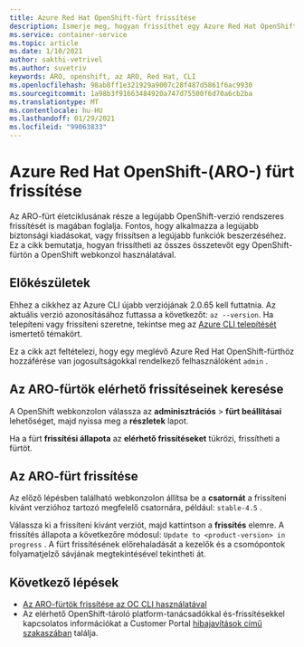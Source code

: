 ```yaml
---
title: Azure Red Hat OpenShift-fürt frissítése
description: Ismerje meg, hogyan frissíthet egy Azure Red Hat OpenShift-fürtöt, amely a OpenShift 4 rendszert futtatja
ms.service: container-service
ms.topic: article
ms.date: 1/10/2021
author: sakthi-vetrivel
ms.author: suvetriv
keywords: ARO, openshift, az ARO, Red Hat, CLI
ms.openlocfilehash: 98ab8ff1e321929a9007c28f487d5861f6ac9930
ms.sourcegitcommit: 1a98b3f91663484920a747d75500f6d70a6cb2ba
ms.translationtype: MT
ms.contentlocale: hu-HU
ms.lasthandoff: 01/29/2021
ms.locfileid: "99063833"
---
```

# <a name="upgrade-an-azure-red-hat-openshift-aro-cluster"></a>Azure Red Hat OpenShift-(ARO-) fürt frissítése

Az ARO-fürt életciklusának része a legújabb OpenShift-verzió rendszeres frissítését is magában foglalja. Fontos, hogy alkalmazza a legújabb biztonsági kiadásokat, vagy frissítsen a legújabb funkciók beszerzéséhez. Ez a cikk bemutatja, hogyan frissítheti az összes összetevőt egy OpenShift-fürtön a OpenShift webkonzol használatával.

## <a name="before-you-begin"></a>Előkészületek

Ehhez a cikkhez az Azure CLI újabb verziójának 2.0.65 kell futtatnia. Az aktuális verzió azonosításához futtassa a következőt: `az --version`. Ha telepíteni vagy frissíteni szeretne, tekintse meg az [Azure CLI telepítését](https://docs.microsoft.com/cli/azure/install-azure-cli) ismertető témakört.

Ez a cikk azt feltételezi, hogy egy meglévő Azure Red Hat OpenShift-fürthöz hozzáférése van jogosultságokkal rendelkező felhasználóként `admin` .

## <a name="check-for-available-aro-cluster-upgrades"></a>Az ARO-fürtök elérhető frissítéseinek keresése

A OpenShift webkonzolon válassza az **adminisztrációs**  >  **fürt beállításai** lehetőséget, majd nyissa meg a **részletek** lapot.

Ha a fürt **frissítési állapota** az **elérhető frissítéseket** tükrözi, frissítheti a fürtöt.

## <a name="upgrade-your-aro-cluster"></a>Az ARO-fürt frissítése

Az előző lépésben található webkonzolon állítsa be a **csatornát** a frissíteni kívánt verzióhoz tartozó megfelelő csatornára, például: `stable-4.5` .

Válassza ki a frissíteni kívánt verziót, majd kattintson a **frissítés** elemre. A frissítés állapota a következőre módosul: `Update to <product-version> in progress` . A fürt frissítésének előrehaladását a kezelők és a csomópontok folyamatjelző sávjának megtekintésével tekintheti át.

## <a name="next-steps"></a>Következő lépések
- [Az ARO-fürtök frissítése az OC CLI használatával](https://docs.openshift.com/container-platform/4.6/updating/updating-cluster-between-minor.html)
- Az elérhető OpenShift-tároló platform-tanácsadókkal és-frissítésekkel kapcsolatos információkat a Customer Portal [hibajavítások című szakaszában](https://access.redhat.com/downloads/content/290/ver=4.6/rhel---8/4.6.0/x86_64/product-errata) találja.
  
